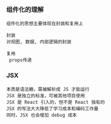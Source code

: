 ### 组件化的理解
```text
组件化的思想主要体现在封装和复用上

封装
对视图, 数据, 内部逻辑的封装 

复用
 props传递
```

### JSX
```text
本质是语法糖，需被解析成 JS 才能运行
JSX 是独立的标准，可被其他项目使用
JSX 是 React 引入的，但不是 React 独有的
JSX 的写法大大降低了学习成本和编码工作量
同时，JSX 也会增加 debug 成本

```